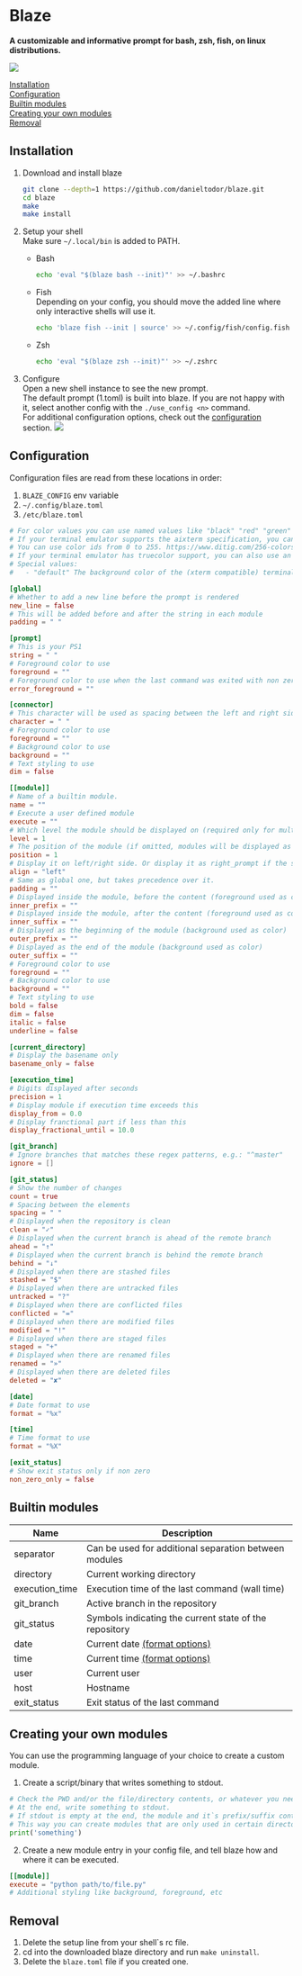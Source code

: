 # Blaze
**A customizable and informative prompt for bash, zsh, fish, on linux distributions.**

![](media/demo.gif)

[Installation](#installation)\
[Configuration](#configuration)\
[Builtin modules](#builtin-modules)\
[Creating your own modules](#creating-your-own-modules)\
[Removal](#removal)

## Installation
1. Download and install blaze
    ``` sh
    git clone --depth=1 https://github.com/danieltodor/blaze.git
    cd blaze
    make
    make install
    ```

2. Setup your shell\
    Make sure `~/.local/bin` is added to PATH.
    - Bash
        ``` sh
        echo 'eval "$(blaze bash --init)"' >> ~/.bashrc
        ```
    - Fish\
        Depending on your config, you should move the added line where only interactive shells will use it.
        ``` sh
        echo 'blaze fish --init | source' >> ~/.config/fish/config.fish
        ```
    - Zsh
        ``` sh
        echo 'eval "$(blaze zsh --init)"' >> ~/.zshrc
        ```

3. Configure\
Open a new shell instance to see the new prompt.\
The default prompt (1.toml) is built into blaze.
If you are not happy with it, select another config with the `./use_config <n>` command.\
For additional configuration options, check out the [configuration](#configuration) section.
![](media/demo.png)

## Configuration
Configuration files are read from these locations in order:
1. `BLAZE_CONFIG` env variable
2. `~/.config/blaze.toml`
3. `/etc/blaze.toml`

``` toml
# For color values you can use named values like "black" "red" "green" "yellow" "blue" "magenta" "cyan" "white".
# If your terminal emulator supports the aixterm specification, you can also use these colors with the "bright_" prefix.
# You can use color ids from 0 to 255. https://www.ditig.com/256-colors-cheat-sheet
# If your terminal emulator has truecolor support, you can also use an RGB value like "145;255;0".
# Special values:
#   - "default" The background color of the (xterm compatible) terminal emulator. Or black if the query failed.

[global]
# Whether to add a new line before the prompt is rendered
new_line = false
# This will be added before and after the string in each module
padding = " "

[prompt]
# This is your PS1
string = " "
# Foreground color to use
foreground = ""
# Foreground color to use when the last command was exited with non zero code. Use only if different from foreground
error_foreground = ""

[connector]
# This character will be used as spacing between the left and right side modules
character = " "
# Foreground color to use
foreground = ""
# Background color to use
background = ""
# Text styling to use
dim = false

[[module]]
# Name of a builtin module.
name = ""
# Execute a user defined module
execute = ""
# Which level the module should be displayed on (required only for multilevel prompt)
level = 1
# The position of the module (if omitted, modules will be displayed as they appear in config)
position = 1
# Display it on left/right side. Or display it as right_prompt if the shell supports it.
align = "left"
# Same as global one, but takes precedence over it.
padding = ""
# Displayed inside the module, before the content (foreground used as color)
inner_prefix = ""
# Displayed inside the module, after the content (foreground used as color)
inner_suffix = ""
# Displayed as the beginning of the module (background used as color)
outer_prefix = ""
# Displayed as the end of the module (background used as color)
outer_suffix = ""
# Foreground color to use
foreground = ""
# Background color to use
background = ""
# Text styling to use
bold = false
dim = false
italic = false
underline = false

[current_directory]
# Display the basename only
basename_only = false

[execution_time]
# Digits displayed after seconds
precision = 1
# Display module if execution time exceeds this
display_from = 0.0
# Display franctional part if less than this
display_fractional_until = 10.0

[git_branch]
# Ignore branches that matches these regex patterns, e.g.: "^master"
ignore = []

[git_status]
# Show the number of changes
count = true
# Spacing between the elements
spacing = " "
# Displayed when the repository is clean
clean = "✓"
# Displayed when the current branch is ahead of the remote branch
ahead = "↑"
# Displayed when the current branch is behind the remote branch
behind = "↓"
# Displayed when there are stashed files
stashed = "$"
# Displayed when there are untracked files
untracked = "?"
# Displayed when there are conflicted files
conflicted = "="
# Displayed when there are modified files
modified = "!"
# Displayed when there are staged files
staged = "+"
# Displayed when there are renamed files
renamed = "»"
# Displayed when there are deleted files
deleted = "✘"

[date]
# Date format to use
format = "%x"

[time]
# Time format to use
format = "%X"

[exit_status]
# Show exit status only if non zero
non_zero_only = false
```

## Builtin modules
| Name | Description |
| - | - |
| separator | Can be used for additional separation between modules |
| directory | Current working directory |
| execution_time | Execution time of the last command (wall time) |
| git_branch | Active branch in the repository |
| git_status | Symbols indicating the current state of the repository |
| date | Current date [(format options)](https://en.cppreference.com/w/cpp/chrono/c/strftime) |
| time | Current time [(format options)](https://en.cppreference.com/w/cpp/chrono/c/strftime) |
| user | Current user |
| host | Hostname |
| exit_status | Exit status of the last command |

## Creating your own modules
You can use the programming language of your choice to create a custom module.
1. Create a script/binary that writes something to stdout.
``` py
# Check the PWD and/or the file/directory contents, or whatever you need.
# At the end, write something to stdout.
# If stdout is empty at the end, the module and it`s prefix/suffix content won`t be displayed.
# This way you can create modules that are only used in certain directories.
print('something')
```
2. Create a new module entry in your config file, and tell blaze how and where it can be executed.
``` toml
[[module]]
execute = "python path/to/file.py"
# Additional styling like background, foreground, etc
```

## Removal
1. Delete the setup line from your shell\`s rc file.
2. cd into the downloaded blaze directory and run `make uninstall`.
3. Delete the `blaze.toml` file if you created one.
